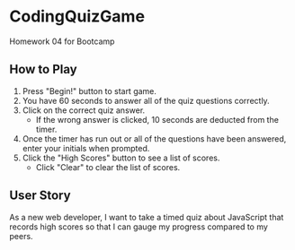 # CodingQuizGame
Homework 04 for Bootcamp

## How to Play
1. Press "Begin!" button to start game.
2. You have 60 seconds to answer all of the quiz questions correctly.
3. Click on the correct quiz answer.
    * If the wrong answer is clicked, 10 seconds are deducted from the timer.
4. Once the timer has run out or all of the questions have been answered, enter your initials when prompted.
5. Click the "High Scores" button to see a list of scores. 
    * Click "Clear" to clear the list of scores.


## User Story
As a new web developer, I want to take a timed quiz about JavaScript that records high scores so that I can gauge my progress compared to my peers.